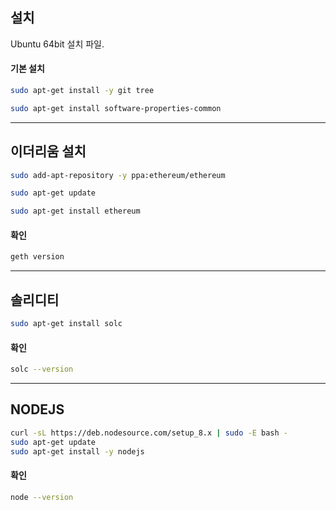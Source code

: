 ## 설치
Ubuntu 64bit 설치 파일.

#### 기본 설치
```bash
sudo apt-get install -y git tree
```

```bash
sudo apt-get install software-properties-common
```
***
## 이더리움 설치
```bash
sudo add-apt-repository -y ppa:ethereum/ethereum
```

```bash
sudo apt-get update
```

```bash
sudo apt-get install ethereum
```

#### 확인
```bash
geth version
```

***
## 솔리디티
```bash
sudo apt-get install solc
```
#### 확인
```bash
solc --version
```

***
## NODEJS
```bash
curl -sL https://deb.nodesource.com/setup_8.x | sudo -E bash -
sudo apt-get update
sudo apt-get install -y nodejs
```

#### 확인
```bash
node --version
```